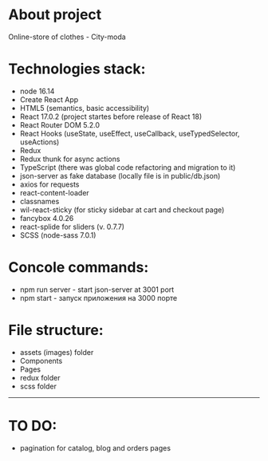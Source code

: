 # About project

Online-store of clothes - City-moda

# Technologies stack:

- node 16.14
- Create React App
- HTML5 (semantics, basic accessibility)
- React 17.0.2 (project startes before release of React 18)
- React Router DOM 5.2.0
- React Hooks (useState, useEffect, useCallback, useTypedSelector, useActions)
- Redux
- Redux thunk for async actions
- TypeScript (there was global code refactoring and migration to it)
- json-server as fake database (locally file is in public/db.json)
- axios for requests
- react-content-loader
- classnames
- wil-react-sticky (for sticky sidebar at cart and checkout page)
- fancybox 4.0.26
- react-splide for sliders (v. 0.7.7)
- SCSS (node-sass 7.0.1)

# Concole commands:

- npm run server - start json-server at 3001 port
- npm start - запуск приложения на 3000 порте

# File structure:

- assets (images) folder
- Components
- Pages
- redux folder
- scss folder

---

# TO DO:
- pagination for catalog, blog and orders pages
